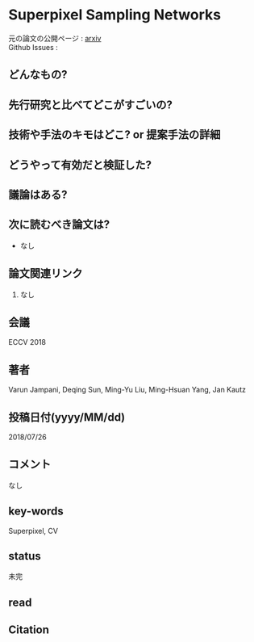 # Superpixel Sampling Networks

元の論文の公開ページ : [arxiv](https://arxiv.org/abs/1807.10174)  
Github Issues : 

## どんなもの?

## 先行研究と比べてどこがすごいの?

## 技術や手法のキモはどこ? or 提案手法の詳細

## どうやって有効だと検証した?

## 議論はある?

## 次に読むべき論文は?
- なし

## 論文関連リンク
1. なし

## 会議
ECCV 2018

## 著者
Varun Jampani, Deqing Sun, Ming-Yu Liu, Ming-Hsuan Yang, Jan Kautz

## 投稿日付(yyyy/MM/dd)
2018/07/26

## コメント
なし

## key-words
Superpixel, CV

## status
未完

## read

## Citation


